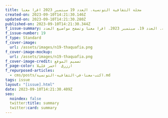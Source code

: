 ```yaml
---
title: مجلة الثقافية التونسية. العدد 19 سبتمبر 2023 اقرا معنا
created-on: 2023-09-10T14:21:30.146Z
updated-on: 2023-09-10T14:21:30.280Z
published-on: 2023-09-10T14:21:30.344Z
f_issue-summary: مجلة الثقافية التونسية. العدد 19. سبتمبر 2023. اقرا معنا وتصفح مواضيع العدد
f_issue-number: 19
f_type: Standard
f_cover-image:
  url: /assets/images/n19-thaquafia.png
f_cover-image-mockup:
  url: /assets/images/n19-thaquafia.png
f_cover-image-credit: تصميم الموقع
f_page-color: اززرق  احمر قليلا
f_repurposed-articles:
  - cms/posts/اكتب-معنا-في-الثقافيه-التونسية.md
tags: issue
layout: "[issue].html"
date: 2023-09-10T14:21:30.409Z
seo:
  noindex: false
  twitter:title: summary
  twitter:card: summary
---
```

